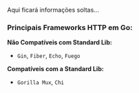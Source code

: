 Aqui ficará informações soltas...

### Principais Frameworks HTTP em Go:

**Não Compatíveis com Standard Lib:**
- `Gin`, `Fiber`, `Echo`, `Fuego`

**Compatíveis com a Standard Lib:**
- `Gorilla Mux`, `Chi`
